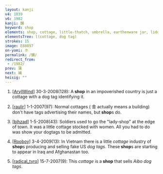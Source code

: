 ```yaml
---
layout: kanji
v4: 1839
v6: 1982
kanji: 舗
keyword: shop
elements: shop, cottage, little-thatch, umbrella, earthenware jar, lidded crock, soil, dirt, ground, mouth, dog tag, arrowhead, screwdriver, utilize, utilise
elementsTree: l(cottage, dog tag)
strokes: 15
image: E88897
on-yomi: ホ
permalink: /舗/
redirect_from:
 - /1982/
prev: 蒲
next: 補
heisig: ""
---
```


1) [<a href="http://kanji.koohii.com/profile/AryllWind">AryllWind</a>] 30-3-2008(128): A<strong> shop</strong> in an impoverished country is just a cottage with a dog tag identifying it.

2) [<a href="http://kanji.koohii.com/profile/raulir">raulir</a>] 1-1-2007(97): Normal cottages ( 舎 actually means a building) don&#039;t have tags advertising their names, but<strong> shop</strong>s do.

3) [<a href="http://kanji.koohii.com/profile/bihzad">bihzad</a>] 1-5-2008(43): Soldiers used to go the &quot;lady-shop&quot; at the edge of town. It was a little cottage stocked with women. All you had to do was show your dogtags to be admitted.

4) [<a href="http://kanji.koohii.com/profile/Rooboy">Rooboy</a>] 3-4-2009(13): In Vietnam there is a little <em>cottage</em> industry of<strong> shop</strong>s producing and selling fake US <em>dog tags</em>. These<strong> shop</strong>s are starting to appear in Iraq and Afghanastan too.

5) [<a href="http://kanji.koohii.com/profile/radical_tyro">radical_tyro</a>] 15-7-2007(9): This <em>cottage</em> is a<strong> shop</strong> that sells <em>Aibo dog tags</em>.

